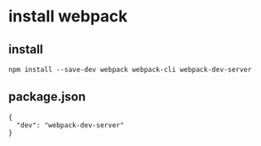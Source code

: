 # install webpack

## install

```shell
npm install --save-dev webpack webpack-cli webpack-dev-server
```

## package.json

```shell
{
  "dev": "webpack-dev-server"
}
```
